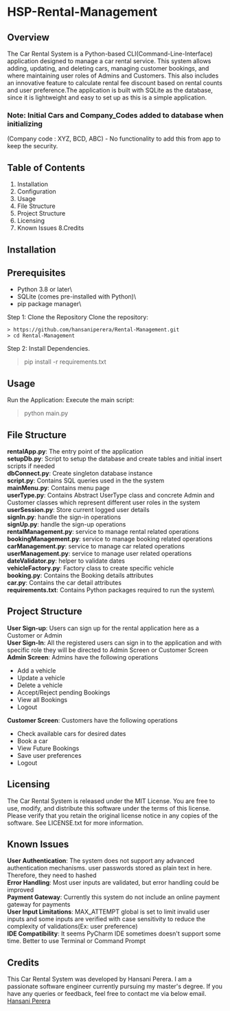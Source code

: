 # HSP-Rental-Management
## Overview
The Car Rental System is a Python-based CLI(Command-Line-Interface) application designed to manage a car rental service. 
This system allows adding, updating, and deleting cars, managing customer bookings, and where maintaining user roles
of Admins and Customers. This also includes an innovative feature to calculate rental fee discount based on rental 
counts and user preference.The application is built with SQLite as the database, since it is lightweight and easy to 
set up as this is a simple application.

### Note: Initial Cars and Company_Codes added to database when initializing
(Company code : XYZ, BCD, ABC) - No functionality to add this from app to keep the security.

## Table of Contents
1. Installation
2. Configuration
3. Usage
4. File Structure
5. Project Structure
6. Licensing
7. Known Issues
8.Credits

## Installation

## Prerequisites
- Python 3.8 or later\ 
- SQLite (comes pre-installed with Python)\
- pip package manager\

Step 1: Clone the Repository
Clone the repository:

```
> https://github.com/hansaniperera/Rental-Management.git
> cd Rental-Management
```
Step 2: Install Dependencies.

> pip install -r requirements.txt

## Usage
Run the Application:
Execute the main script:

> python main.py
> 

## File Structure
__rentalApp.py__: The entry point of the application \
__setupDb.py__: Script to setup the database and create tables and initial insert scripts if needed\
__dbConnect.py__: Create singleton database instance\
__script.py__: Contains SQL queries used in the the system\
__mainMenu.py__: Contains menu page\
__userType.py__: Contains Abstract UserType class and concrete Admin and Customer classes which represent different 
user roles in the system\
__userSession.py__: Store current logged user details\
__signIn.py__: handle the sign-in operations\
__signUp.py__: handle the sign-up operations\
__rentalManagement.py__: service to manage rental related operations\
__bookingManagement.py__: service to manage booking related operations\
__carManagement.py__: service to manage car related operations\
__userManagement.py__: service to manage user related operations\
__dateValidator.py__: helper to validate dates\
__vehicleFactory.py__: Factory class to create specific vehicle\
__booking.py__: Contains the Booking details attributes\
__car.py__: Contains the car detail attributes\
__requirements.txt__: Contains Python packages required to run the system\

## Project Structure

__User Sign-up__: Users can sign up for the rental application here as a Customer or Admin\
__User Sign-In__: All the registered users can sign in to the application and with specific role they will be 
directed to Admin Screen or Customer Screen\
__Admin Screen__: Admins have the following operations
- Add a vehicle
- Update a vehicle
- Delete a vehicle
- Accept/Reject pending Bookings
- View all Bookings
- Logout

__Customer Screen__: Customers have the following operations
- Check available cars for desired dates
- Book a car
- View Future Bookings
- Save user preferences
- Logout

## Licensing
The Car Rental System is released under the MIT License. You are free to use, modify, and distribute this software 
under the terms of this license. Please verify that you retain the original license notice in any copies of the software.
See LICENSE.txt for more information.

## Known Issues
__User Authentication__: The system does not support any advanced authentication mechanisms.
user passwords stored as plain text in here. Therefore, they need to hashed \
__Error Handling__: Most user inputs are validated, but error handling could be improved \
__Payment Gateway__: Currently this system do not include an online payment gateway for payments\
__User Input Limitations__: MAX_ATTEMPT global is set to limit invalid user inputs and some inputs are
 verified with case sensitivity to reduce the complexity of validations(Ex: user preference)\
__IDE Compatibility__: It seems PyCharm IDE sometimes doesn't support some time. Better to use Terminal or 
Command Prompt


## Credits
This Car Rental System was developed by Hansani Perera. 
I am a passionate software engineer currently pursuing my master's degree.
If you have any queries or feedback, feel free to contact me via below email.
[Hansani Perera](mailto:270484431@yoobeestudent.ac.nz?subject=[RentalManagementSystem])
